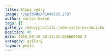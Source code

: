 ```yaml
---
title: Stopa vydry
image: "/uploads/P1040555.JPG"
author: vaclav-beran
tags: []
gallery: /news/pocitali-jsme-vydry-na-dacicku
position: 45
date: 2016-05-18 20:23:42.000000000 Z
category: gallery
layout: photo
---
```

